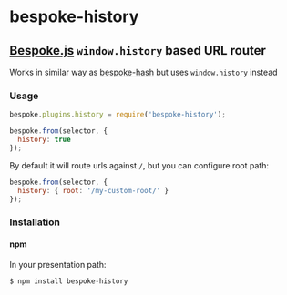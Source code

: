 # bespoke-history
## [Bespoke.js](https://github.com/markdalgleish/bespoke.js) `window.history` based URL router

Works in similar way as [bespoke-hash](https://github.com/markdalgleish/bespoke-hash) but uses `window.history` instead

### Usage

```javascript
bespoke.plugins.history = require('bespoke-history');

bespoke.from(selector, {
  history: true
});

```

By default it will route urls against `/`, but you can configure root path:

```javascript
bespoke.from(selector, {
  history: { root: '/my-custom-root/' }
});

```

### Installation
#### npm

In your presentation path:

	$ npm install bespoke-history
